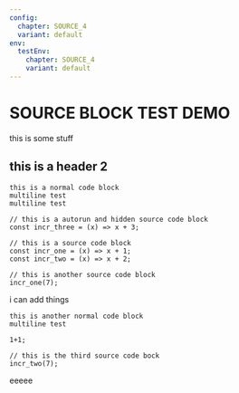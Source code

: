 ```yaml
---
config:
  chapter: SOURCE_4
  variant: default
env:
  testEnv:
    chapter: SOURCE_4
    variant: default
---
```


# SOURCE BLOCK TEST DEMO
this is some stuff

## this is a header 2

```
this is a normal code block
multiline test
multiline test
```

```source-autorun-hidden
// this is a autorun and hidden source code block
const incr_three = (x) => x + 3;
```

```source
// this is a source code block
const incr_one = (x) => x + 1;
const incr_two = (x) => x + 2;
```

```source
// this is another source code block
incr_one(7);
```

i can add things

```
this is another normal code block
multiline test
```

```source
1+1;
```

```source
// this is the third source code bock
incr_two(7);
```
eeeee
